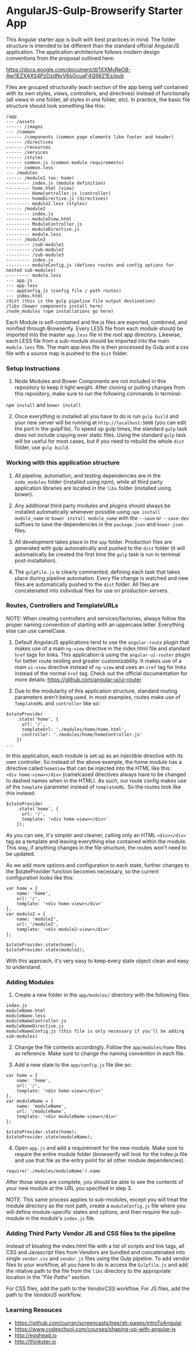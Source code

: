 # AngularJS-Gulp-Browserify Starter App

This Angular starter app is built with best practices in mind. The folder structure is intended to be different than the standard official AngularJS application. The application architecture follows modern design conventions from the proposal outlined here:

https://docs.google.com/document/d/1XXMvReO8-Awi1EZXAXS4PzDzdNvV6pGcuaF4Q9821Es/pub

Files are grouped structurally (each section of the app being self contained with its own styles, views, controllers, and directives) instead of functionally (all views in one folder, all styles in one folder, etc). In practice, the basic file structure should look something like this:

```
/app
--- /assets
------ /images
--- /common
------ /components (common page elements like footer and header)
------ /directives
------ /resources
------ /services
------ /styles
------ common.js (common module requirements)
------ common.less
--- /modules
------ /module1 (ex: home)
--------- index.js (module definition)
--------- home.html (view)
--------- HomeController.js (controller)
--------- homeDirective.js (directives)
--------- module2.less (styles)
------ /module2
--------- index.js
--------- moduleView.html
--------- ModuleController.js
--------- moduleDirective.js
--------- module.less
------ /module3
--------- /sub-module1
--------- /sub-module2
--------- /sub-module3
--------- index.js
--------- moduleConfig.js (defines routes and config options for nested sub-modules)
--------- module.less
--- app.js
--- app.less
--- appConfig.js (config file / path routes)
--- index.html
/dist (this is the gulp pipeline file output destination)
/libs (bower components install here)
/node_modules (npm installations go here)
```

Each Module is self-contained and the js files are exported, combined, and minified through Browserify. Every LESS file from each module should be imported into the master ```app.less``` file in the root app directory. Likewise, each LESS file from a sub-module should be imported into the main ```module.less``` file. The main app.less file is then processed by Gulp and a css file with a source map is pushed to the ```dist``` folder.

### Setup Instructions
1) Node Modules and Bower Components are not included in this repository to keep it light weight. After cloning or pulling changes from this repository, make sure to run the following commands in terminal:

```npm install``` and ```bower install```

2) Once everything is installed all you have to do is run ```gulp build``` and your new server will be running at ```http://localhost:5000``` (you can edit the port in the gulpFile). To speed up gulp times, the standard ```gulp``` task does not include copying over static files. Using the standard ```gulp``` task will be useful for most cases, but if you need to rebuild the whole ```dist``` folder, use ```gulp build```.


### Working with this application structure
1) All pipeline, automation, and testing dependencies are in the ```node_modules``` folder (installed using npm), while all third party application libraries are located in the ```libs``` folder (installed using bower).

2) Any additional third party modules and plugins should always be installed automatically whenever possible using ```npm install module_name``` or ```bower install module_name``` with the ```--save``` or ```--save-dev``` suffixes to save the dependencies in the ```package.json``` and ```bower.json``` files.

3) All development takes place in the ```app``` folder. Production files are generated with gulp automatically and pushed to the ```dist``` folder (it will automatically be created the first time the ```gulp``` task is run in terminal post-installation).

4) The ```gulpFile.js``` is clearly commented, defining each task that takes place during pipeline automation. Every file change is watched and new files are automatically pushed to the ```dist``` folder. All files are concatenated into individual files for use on production servers.


### Routes, Controllers and TemplateURLs
NOTE: When creating controllers and services/factories, always follow the proper naming convention of starting with an uppercase letter. Everything else can use camelCase.

1) Default AngularJS applications tend to use the ```angular-route``` plugin that makes use of a main ```ng-view``` directive in the index.html file and standard ```href``` tags for links. This application is using the ```angular-ui-router``` plugin for better route nesting and greater customizability. It makes use of a main ```ui-view``` directive instead of ```ng-view``` and uses an ```sref``` tag for links instead of the normal ```href``` tag. Check out the official documentation for more details: https://github.com/angular-ui/ui-router

2) Due to the modularity of this application structure, standard routing parameters aren't being used. In most examples, routes make use of ```TemplateURL``` and ```controller``` like so:

```
$stateProvider
    .state('home', {
      url: '/',
      templateUrl: './modules/home/home.html',
      controller: './modules/home/homeController.js'
    })
...
```
In this application, each module is set up as an injectible directive with its own controller. So instead of the above example, the home module has a directive called ```homeView``` that can be injected into the HTML like this:  
```<div home-view></div>``` (camelcased directives always have to be changed to dashed names when in the HTML). As such, our route config makes use of the ```template``` parameter instead of ```templateURL```. So the routes look like this instead:

```
$stateProvider
    .state('home', {
      url: '/',
      template: '<div home-view></div>'
    });
```
As you can see, it's simpler and cleaner, calling only an HTML ```<div></div>``` tag as a template and leaving everything else contained within the module. This way, if anything changes in the file structure, the routes won't need to be updated.

As we add more options and configuration to each state, further changes to the $stateProvider function becomes necessary, so the current configuration looks like this:

```
var home = {
    name: 'home',
    url: '/',
    template: '<div home-view></div>'
},
var module2 = {
    name: 'module2',
    url: '/module2',
    template: '<div module2-view></div>'
};

$stateProvider.state(home);
$stateProvider.state(module2);
```

With this approach, it's very easy to keep every state object clean and easy to understand.

### Adding Modules
1) Create a new folder in the ```app/modules/``` directory with the following files:

```
index.js
moduleName.html
moduleName.less
moduleNameController.js
moduleNameDirective.js
moduleNameConfig.js (this file is only necessary if you'll be adding sub-modules)
```

2) Change the file contents accordingly. Follow the ```app/modules/home``` files as reference. Make sure to change the naming convention in each file.

3) Add a new state to the ```app/config.js``` file like so:

```
var home = {
    name: 'home',
    url: '/',
    template: '<div home-view></div>'
},
var moduleName = {
    name: 'moduleName',
    url: '/moduleName',
    template: '<div moduleName-view></div>'
};

$stateProvider.state(home);
$stateProvider.state(moduleName);
```

4) Open ```app.js``` and add a requirement for the new module. Make sure to require the entire module folder (browserify will look for the index.js file and use that file as the entry point for all other module dependencies). 

```
require('./modules/moduleName').name
```

After those steps are complete, you should be able to see the contents of your new module at the URL you specified in step 3.

NOTE: This same process applies to sub-modules, except you will treat the module directory as the root path, create a ```moduleConfig.js``` file where you will define module-specific states and options, and then require the sub-module in the module's ```index.js``` file.

### Adding Third Party Vendor JS and CSS files to the pipeline
Instead of bloating the index.html file with a list of scripts and link tags, all CSS and Javascript files from Vendors are bundled and concatenated into single ```vendor.css``` and ```vendor.js``` files using the Gulp pipeline. To add vendor files to your workflow, all you have to do is access the ```Gulpfile.js``` and add the relative path to the file from the ```libs``` directory to the appropriate location in the *"File Paths"* section.

For CSS files, add the path to the *VendorCSS* workflow.
For JS files, add the path to the *VendorJS* workflow.

### Learning Resouces
- https://github.com/curran/screencasts/tree/gh-pages/introToAngular
- https://www.codeschool.com/courses/shaping-up-with-angular-js
- http://egghead.io
- http://thinkster.io
